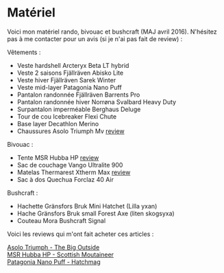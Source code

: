# Matériel
Voici mon matériel rando, bivouac et bushcraft (MAJ avril 2016). N'hésitez pas à me contacter pour un avis (si je n'ai pas fait de review) :

Vêtements :

- Veste hardshell Arcteryx Beta LT hybrid
- Veste 2 saisons Fjällräven Abisko Lite
- Veste hiver Fjällräven Sarek Winter  
- Veste mid-layer Patagonia Nano Puff
- Pantalon randonnée Fjällräven Barrents Pro  
- Pantalon randonnée hiver Norrøna Svalbard Heavy Duty  
- Surpantalon imperméable Berghaus Deluge
- Tour de cou Icebreaker Flexi Chute
- Base layer Decathlon Merino  
- Chaussures Asolo Triumph Mv [review](https://voyage.wains.be/Tests%20de%20mate%CC%81riel/20151017-Asolo-Triumph.md)

Bivouac :

- Tente MSR Hubba HP [review](https://voyage.wains.be/Tests%20de%20mate%CC%81riel/20151110-MSR-hubba-hp.md)
- Sac de couchage Vango Ultralite 900
- Matelas Thermarest Xtherm Max [review](https://voyage.wains.be/Tests%20de%20mate%CC%81riel/20151017-thermarest-xtherm-max.md)
- Sac à dos Quechua Forclaz 40 Air

Bushcraft :

- Hachette Gränsfors Bruk Mini Hatchet (Lilla yxan)
- Hache Gränsfors Bruk small Forest Axe (liten skogsyxa)
- Couteau Mora Bushcraft Signal

Voici les reviews qui m'ont fait acheter ces articles :

[Asolo Triumph - The Big Outside](http://thebigoutside.com/gear-review-asolo-triumph-gv-gtx-and-tacoma-gv-boots/)  
[MSR Hubba HP - Scottish Moutaineer](http://scottishmountaineer.com/msr-hubba-hp-review/)  
[Patagonia Nano Puff - Hatchmag](http://www.hatchmag.com/articles/review-patagonia-nano-puff-jacket-full-zip/771425)